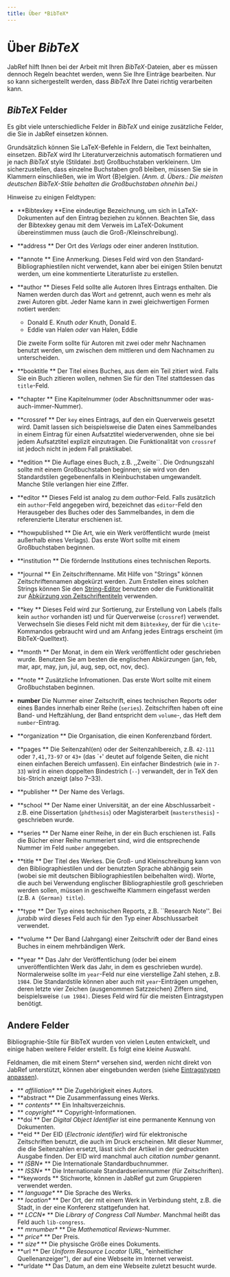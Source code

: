 ```yaml
---
title: Über *BibTeX*
---
```


# Über *BibTeX*

JabRef hilft Ihnen bei der Arbeit mit Ihren *BibTeX*-Dateien, aber es müssen dennoch Regeln beachtet werden, wenn Sie Ihre Einträge bearbeiten. Nur so kann sichergestellt werden, dass *BibTeX* Ihre Datei richtig verarbeiten kann.

## *BibTeX* Felder

Es gibt viele unterschiedliche Felder in *BibTeX* und einige zusätzliche Felder, die Sie in JabRef einsetzen können.

Grundsätzlich können Sie LaTeX-Befehle in Feldern, die Text beinhalten, einsetzen. *BibTeX* wird Ihr Literaturverzeichnis automatisch formatieren und je nach *BibTeX* style (Stildatei .bst) Großbuchstaben verkleinern. Um sicherzustellen, dass einzelne Buchstaben groß bleiben, müssen Sie sie in Klammern einschließen, wie im Wort {B}elgien. *(Anm. d. Übers.: Die meisten deutschen BibTeX-Stile behalten die Großbuchstaben ohnehin bei.)*

Hinweise zu einigen Feldtypen:

-   **Bibtexkey
    **Eine eindeutige Bezeichnung, um sich in LaTeX-Dokumenten auf den Eintrag beziehen zu können. Beachten Sie, dass der Bibtexkey genau mit dem Verweis im LaTeX-Dokument übereinstimmen muss (auch die Groß-/Kleinschreibung).
-   **address
    ** Der Ort des *Verlags* oder einer anderen Institution.
-   **annote
    ** Eine Anmerkung. Dieses Feld wird von den Standard-Bibliographiestilen nicht verwendet, kann aber bei einigen Stilen benutzt werden, um eine kommentierte Literaturliste zu erstellen.
-   **author
    ** Dieses Feld sollte alle Autoren Ihres Eintrags enthalten. Die Namen werden durch das Wort `and` getrennt, auch wenn es mehr als zwei Autoren gibt. Jeder Name kann in zwei gleichwertigen Formen notiert werden:
    -   Donald E. Knuth *oder* Knuth, Donald E.
    -   Eddie van Halen *oder* van Halen, Eddie

    Die zweite Form sollte für Autoren mit zwei oder mehr Nachnamen benutzt werden, um zwischen dem mittleren und dem Nachnamen zu unterscheiden.
-   **booktitle
    ** Der Titel eines Buches, aus dem ein Teil zitiert wird. Falls Sie ein Buch zitieren wollen, nehmen Sie für den Titel stattdessen das `title`-Feld.
-   **chapter
    ** Eine Kapitelnummer (oder Abschnittsnummer oder was-auch-immer-Nummer).
-   **crossref
    ** Der `key` eines Eintrags, auf den ein Querverweis gesetzt wird. Damit lassen sich beispielsweise die Daten eines Sammelbandes in einem Eintrag für einen Aufsatztitel wiederverwenden, ohne sie bei jedem Aufsatztitel explizit einzutragen. Die Funktionalität von `crossref` ist jedoch nicht in jedem Fall praktikabel.
-   **edition
    ** Die Auflage eines Buch, z.B. ,,Zweite\`\`. Die Ordnungszahl sollte mit einem Großbuchstaben beginnen; sie wird von den Standardstilen gegebenenfalls in Kleinbuchstaben umgewandelt. Manche Stile verlangen hier eine Ziffer.
-   **editor
    ** Dieses Feld ist analog zu dem *author*-Feld. Falls zusätzlich ein `author`-Feld angegeben wird, bezeichnet das `editor`-Feld den Herausgeber des Buches oder des Sammelbandes, in dem die referenzierte Literatur erschienen ist.
-   **howpublished
    ** Die Art, wie ein Werk veröffentlicht wurde (meist außerhalb eines Verlags). Das erste Wort sollte mit einem Großbuchstaben beginnen.
-   **institution
    ** Die fördernde Institutions eines technischen Reports.
-   **journal
    ** Ein Zeitschriftenname. Mit Hilfe von "Strings" können Zeitschriftennamen abgekürzt werden. Zum Erstellen eines solchen Strings können Sie den [String-Editor](StringEditorHelp.html) benutzen oder die Funktionalität zur [Abkürzung von Zeitschriftentiteln](JournalAbbreviations.html) verwenden.
-   **key
    ** Dieses Feld wird zur Sortierung, zur Erstellung von Labels (falls kein `author` vorhanden ist) und für Querverweise (`crossref`) verwendet. Verwechseln Sie dieses Feld nicht mit dem `Bibtexkey`, der für die `\cite`-Kommandos gebraucht wird und am Anfang jedes Eintrags erscheint (im BibTeX-Quelltext).
-   **month
    ** Der Monat, in dem ein Werk veröffentlicht oder geschrieben wurde. Benutzen Sie am besten die englischen Abkürzungen (jan, feb, mar, apr, may, jun, jul, aug, sep, oct, nov, dec).
-   **note
    ** Zusätzliche Infromationen. Das erste Wort sollte mit einem Großbuchstaben beginnen.
-   **number**
    Die Nummer einer Zeitschrift, eines technischen Reports oder eines Bandes innerhalb einer Reihe (`series`). Zeitschriften haben oft eine Band- und Heftzählung, der Band entspricht dem `volume`-, das Heft dem `number`-Eintrag.
-   **organization
    ** Die Organisation, die einen Konferenzband fördert.
-   **pages
    ** Die Seitenzahl(en) oder der Seitenzahlbereich, z.B. `42-111` oder `7,41,73-97` or `43+` (das \``+`' deutet auf folgende Seiten, die nicht einen einfachen Bereich umfassen). Ein einfacher Bindestrich (wie in `7-33`) wird in einen doppelten Bindestrich (`--`) verwandelt, der in TeX den bis-Strich anzeigt (also 7–33).
-   **publisher
    ** Der Name des Verlags.
-   **school
    ** Der Name einer Universität, an der eine Abschlussarbeit - z.B. eine Dissertation (`phdthesis`) oder Magisterarbeit (`mastersthesis`) - geschrieben wurde.
-   **series
    ** Der Name einer Reihe, in der ein Buch erschienen ist. Falls die Bücher einer Reihe nummeriert sind, wird die entsprechende Nummer im Feld `number` angegeben.
-   **title
    ** Der Titel des Werkes. Die Groß- und Kleinschreibung kann von den Bibliographiestilen und der benutzten Sprache abhängig sein (wobei sie mit deutschen Bibliographiestilen beibehalten wird). Worte, die auch bei Verwendung englischer Bibliographiestile groß geschrieben werden sollen, müssen in geschweifte Klammern eingefasst werden (z.B. `A {German} title`).
-   **type
    ** Der Typ eines technischen Reports, z.B. \`\`Research Note''. Bei *jurabib* wird dieses Feld auch für den Typ einer Abschlussarbeit verwendet.
-   **volume
    ** Der Band (Jahrgang) einer Zeitschrift oder der Band eines Buches in einem mehrbändigen Werk.
-   **year
    ** Das Jahr der Veröffentlichung (oder bei einem unveröffentlichten Werk das Jahr, in dem es geschrieben wurde). Normalerweise sollte im `year`-Feld nur eine vierstellige Zahl stehen, z.B. `1984`. Die Standardstile können aber auch mit `year`-Einträgen umgehen, deren letzte vier Zeichen (ausgenommen Satzzeichen) Ziffern sind, beispielsweise `(um 1984)`. Dieses Feld wird für die meisten Eintragstypen benötigt.

## Andere Felder

Bibliographie-Stile für BibTeX wurden von vielen Leuten entwickelt, und einige haben weitere Felder erstellt. Es folgt eine kleine Auswahl.

Feldnamen, die mit einem Stern\* versehen sind, werden nicht direkt von JabRef unterstützt, können aber eingebunden werden (siehe [Eintragstypen anpassen](CustomEntriesHelp.html)).

-   **<span style="font-weight: normal; font-style: italic;"> affiliation\*</span>
    ** Die Zugehörigkeit eines Autors.
-   **abstract
    ** Die Zusammenfassung eines Werks.
-   **<span style="font-weight: normal; font-style: italic;"> contents\*</span>
    ** Ein Inhaltsverzeichnis.
-   **<span style="font-weight: normal; font-style: italic;"> copyright\*</span>
    ** Copyright-Informationen.
-   **doi
    ** Der *Digital Object Identifier* ist eine permanente Kennung von Dokumenten.
-   **eid
    ** Der EID (*Electronic identifier*) wird für elektronische Zeitschriften benutzt, die auch im Druck erscheinen. Mit dieser Nummer, die die Seitenzahlen ersetzt, lässt sich der Artikel in der gedruckten Ausgabe finden. Der EID wird manchmal auch *citation number* genannt.
-   **<span style="font-weight: normal; font-style: italic;"> ISBN\*</span>
    ** Die Internationale Standardbuchnummer.
-   **<span style="font-weight: normal; font-style: italic;"> ISSN\*</span>
    ** Die Internationale Standardseriennummer (für Zeitschriften).
-   **keywords
    ** Stichworte, können in JabRef gut zum Gruppieren verwendet werden.
-   **<span style="font-weight: normal; font-style: italic;"> language\*</span>
    ** Die Sprache des Werks.
-   **<span style="font-weight: normal; font-style: italic;"> location\*</span>
    ** Der Ort, der mit einem Werk in Verbindung steht, z.B. die Stadt, in der eine Konferenz stattgefunden hat.
-   **<span style="font-weight: normal; font-style: italic;"> LCCN\*</span>
    ** Die *Library of Congress Call Number*. Manchmal heißt das Feld auch `lib-congress`.
-   **<span style="font-weight: normal; font-style: italic;"> mrnumber\*</span>
    ** Die *Mathematical Reviews*-Nummer.
-   **<span style="font-weight: normal; font-style: italic;"> price\*</span>
    ** Der Preis.
-   **<span style="font-weight: normal; font-style: italic;"> size\*</span>
    ** Die physische Größe eines Dokuments.
-   **url
    ** Der *Uniform Resource Locator* (URL, "einheitlicher Quellenanzeiger"), der auf eine Webseite im Internet verweist.
-   **urldate
    ** Das Datum, an dem eine Webseite zuletzt besucht wurde.


